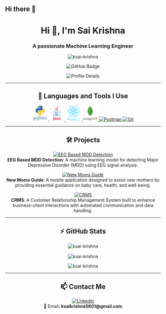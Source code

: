 ## Hi there 👋

<!--
**ksai-krishna/ksai-krishna** is a ✨ _special_ ✨ repository because its `README.md` (this file) appears on your GitHub profile.

Here are some ideas to get you started:

- 🔭 I’m currently working on ...
- 🌱 I’m currently learning ...
- 👯 I’m looking to collaborate on ...
- 🤔 I’m looking for help with ...
- 💬 Ask me about ...
- 📫 How to reach me: ...
- 😄 Pronouns: ...
- ⚡ Fun fact: ...
-->



<h1 align="center">Hi 👋, I'm Sai Krishna</h1>
<h3 align="center">A passionate Machine Learning Engineer</h3>

<p align="center">
  <img src="https://komarev.com/ghpvc/?username=ksai-krishna&label=Profile%20views&color=0e75b6&style=flat" alt="ksai-krishna" />
</p>

<p align="center">
<!--   <a href="https://github.com/ksai-krishna?tab=followers"> -->
    <img src="https://img.shields.io/github/followers/ksai-krishna?label=Followers&style=social" alt="GitHub Badge">
  </a>
</p>

<p align="center">
  <img src="https://github-profile-summary-cards.vercel.app/api/cards/profile-details?username=ksai-krishna&theme=default" alt="Profile Details">
</p>

---

<h2 align="center">🚀 Languages and Tools I Use</h2>

<p align="center">
  <a href="https://www.python.org" target="_blank">
    <img src="https://raw.githubusercontent.com/devicons/devicon/master/icons/python/python-original-wordmark.svg" alt="Python" width="50" height="50"/>
  </a>
  <a href="https://www.java.com" target="_blank">
    <img src="https://raw.githubusercontent.com/devicons/devicon/master/icons/java/java-original-wordmark.svg" alt="Java" width="50" height="50"/>
  </a>
  <a href="https://reactjs.org" target="_blank">
    <img src="https://raw.githubusercontent.com/devicons/devicon/master/icons/react/react-original-wordmark.svg" alt="React" width="50" height="50"/>
  </a>
  <a href="https://www.mongodb.com" target="_blank">
    <img src="https://raw.githubusercontent.com/devicons/devicon/master/icons/mongodb/mongodb-original-wordmark.svg" alt="MongoDB" width="50" height="50"/>
  </a>
  <a href="https://www.postman.com" target="_blank">
    <img src="https://www.vectorlogo.zone/logos/getpostman/getpostman-icon.svg" alt="Postman" width="50" height="50"/>
  </a>
  <a href="https://git-scm.com" target="_blank">
    <img src="https://git-scm.com/images/logos/downloads/Git-Logo-1788C.svg" alt="Git" width="50" height="50"/>
  </a>
</p>

---

<h2 align="center">🛠️ Projects</h2>

<p align="center">
  <a href="https://github.com/ksai-krishna/eeg_based_mdd_detection">
    <img src="https://github-readme-stats.vercel.app/api/pin/?username=ksai-krishna&repo=eeg_based_mdd_detection" alt="EEG Based MDD Detection">
  </a>
  <br>
  <b>EEG Based MDD Detection</b>: A machine learning model for detecting Major Depressive Disorder (MDD) using EEG signal analysis.
</p>


<p align="center">
  <a href="https://github.com/ksai-krishna/new_moms_guide">
    <img src="https://github-readme-stats.vercel.app/api/pin/?username=ksai-krishna&repo=new_moms_guide" alt="New Moms Guide">
  </a>
  <br>
  <b>New Moms Guide</b>: A mobile application designed to assist new mothers by providing essential guidance on baby care, health, and well-being.
</p>

<p align="center">
  <a href="https://github.com/ksai-krishna/crms">
    <img src="https://github-readme-stats.vercel.app/api/pin/?username=ksai-krishna&repo=crms" alt="CRMS">
  </a>
  <br>
  <b>CRMS</b>: A Customer Relationship Management System built to enhance business-client interactions with automated communication and data handling.
</p>


---

<h2 align="center">⚡ GitHub Stats</h2>
<p align="center">
  <img align="center" src="https://github-readme-stats.vercel.app/api?username=ksai-krishna&show_icons=true&locale=en" alt="ksai-krishna" />
</p>
<p align="center">
  <img align="center" src="https://github-readme-streak-stats.herokuapp.com/?user=ksai-krishna&" alt="ksai-krishna" />
</p>
<p align="center">
  <img src="https://github-readme-stats.vercel.app/api/top-langs?username=ksai-krishna&show_icons=true&locale=en&layout=compact" alt="ksai-krishna" />
</p>

---

<h2 align="center">📫 Contact Me</h2>
<p align="center">
  <a href="https://www.linkedin.com/in/saikrishna--k">
    <img src="https://img.shields.io/badge/LinkedIn-0A66C2?style=for-the-badge&logo=linkedin&logoColor=white" alt="LinkedIn">
  </a>
  <br>
  📧 Email: <b>ksaikrishna5601@gmail.com</b>
</p>

